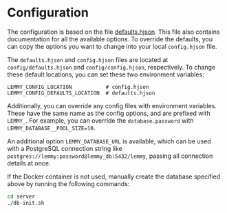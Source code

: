 # Configuration

The configuration is based on the file
[defaults.hjson](https://yerbamate.dev/LemmyNet/lemmy/src/branch/main/config/defaults.hjson).
This file also contains documentation for all the available options. To override the defaults, you
can copy the options you want to change into your local `config.hjson` file.

The `defaults.hjson` and `config.hjson` files are located at `config/defaults.hjson` and
`config/config.hjson`, respectively. To change these default locations, you can set these
two environment variables:

    LEMMY_CONFIG_LOCATION           # config.hjson
    LEMMY_CONFIG_DEFAULTS_LOCATION  # defaults.hjson

Additionally, you can override any config files with environment variables. These have the same
name as the config options, and are prefixed with `LEMMY_`. For example, you can override the
`database.password` with `LEMMY_DATABASE__POOL_SIZE=10`.

An additional option `LEMMY_DATABASE_URL` is available, which can be used with a PostgreSQL
connection string like `postgres://lemmy:password@lemmy_db:5432/lemmy`, passing all connection
details at once.

If the Docker container is not used, manually create the database specified above by running the
following commands:

```bash
cd server
./db-init.sh
```
